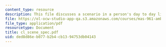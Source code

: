 ```yaml
---
content_type: resource
description: This file discusses a scenario in a person's day to day life.
file: https://ol-ocw-studio-app-qa.s3.amazonaws.com/courses/mas-961-ambient-intelligence-spring-2005/ded8d86eb077b2b4cb1394753db04143_cl_scene_spec.pdf
file_type: application/pdf
resourcetype: Document
title: cl_scene_spec.pdf
uid: ded8d86e-b077-b2b4-cb13-94753db04143
---
```

